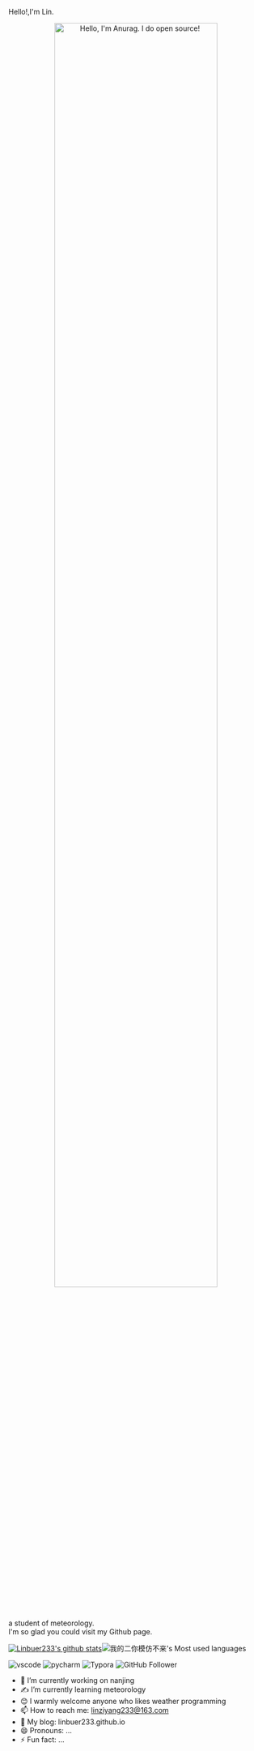 Hello!,I'm Lin. 
<p align="center"><img width="80%" alt="Hello, I'm Anurag. I do open source!" src="https://gitee.com/linziyang233/imgs/raw/master/img/gitreadme.png" /></p>
<br />a student of meteorology. <br />
I'm so glad you could visit my Github page.

[![Linbuer233's github stats](https://github-readme-stats.vercel.app/api?username=linbuer233)](https://github.com/anuraghazra/github-readme-stats)![我的二你模仿不来's Most used languages](https://github-readme-stats.vercel.app/api/top-langs/?username=linbuer233&layout=compact&hide_border=true&langs_count=10)

![vscode](https://img.shields.io/badge/%E7%BC%96%E7%A8%8B%E5%B7%A5%E5%85%B7-VS%20code-blue)
![pycharm](https://img.shields.io/badge/%E7%BC%96%E7%A8%8B%E5%B7%A5%E5%85%B7-Pycharm-green)
![Typora](https://img.shields.io/badge/%E5%86%99%E4%BD%9C%E5%B7%A5%E5%85%B7-Typora-lightgrey)
![GitHub Follower](https://img.shields.io/badge/dynamic/json?color=black&label=GitHub%20Followers&query=%24.data.totalSubs&url=https%3A%2F%2Fapi.spencerwoo.com%2Fsubstats%2F%3Fsource%3Dgithub%26queryKey%3Dlinbuer233)

- 🏫 I’m currently working on nanjing
- ✍️ I’m currently learning meteorology
- 😊 I warmly welcome anyone who likes weather programming 
- 📫 How to reach me: linziyang233@163.com
- 📰 My blog: linbuer233.github.io
- 😄 Pronouns: ...
- ⚡ Fun fact: ...
<br>





<!--
**linbuer233/linbuer233** is a ✨ _special_ ✨ repository because its `README.md` (this file) appears on your GitHub profile.

Here are some ideas to get you started:

- 🔭 I’m currently working on ...
- 🌱 I’m currently learning ...
- 👯 I’m looking to collaborate on ...
- 🤔 I’m looking for help with ...
- 💬 Ask me about ...
- 📫 How to reach me: ...
- 😄 Pronouns: ...
- ⚡ Fun fact: ...
-->
